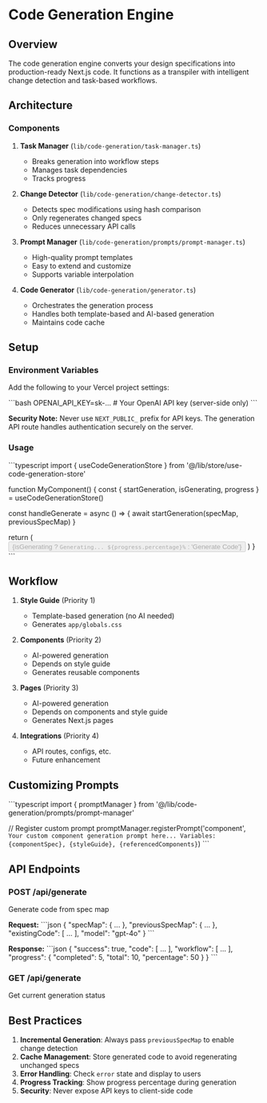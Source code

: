 # Code Generation Engine

## Overview

The code generation engine converts your design specifications into production-ready Next.js code. It functions as a transpiler with intelligent change detection and task-based workflows.

## Architecture

### Components

1. **Task Manager** (`lib/code-generation/task-manager.ts`)
   - Breaks generation into workflow steps
   - Manages task dependencies
   - Tracks progress

2. **Change Detector** (`lib/code-generation/change-detector.ts`)
   - Detects spec modifications using hash comparison
   - Only regenerates changed specs
   - Reduces unnecessary API calls

3. **Prompt Manager** (`lib/code-generation/prompts/prompt-manager.ts`)
   - High-quality prompt templates
   - Easy to extend and customize
   - Supports variable interpolation

4. **Code Generator** (`lib/code-generation/generator.ts`)
   - Orchestrates the generation process
   - Handles both template-based and AI-based generation
   - Maintains code cache

## Setup

### Environment Variables

Add the following to your Vercel project settings:

\`\`\`bash
OPENAI_API_KEY=sk-...  # Your OpenAI API key (server-side only)
\`\`\`

**Security Note:** Never use `NEXT_PUBLIC_` prefix for API keys. The generation API route handles authentication securely on the server.

### Usage

\`\`\`typescript
import { useCodeGenerationStore } from '@/lib/store/use-code-generation-store'

function MyComponent() {
  const { startGeneration, isGenerating, progress } = useCodeGenerationStore()
  
  const handleGenerate = async () => {
    await startGeneration(specMap, previousSpecMap)
  }
  
  return (
    <button onClick={handleGenerate} disabled={isGenerating}>
      {isGenerating ? `Generating... ${progress.percentage}%` : 'Generate Code'}
    </button>
  )
}
\`\`\`

## Workflow

1. **Style Guide** (Priority 1)
   - Template-based generation (no AI needed)
   - Generates `app/globals.css`

2. **Components** (Priority 2)
   - AI-powered generation
   - Depends on style guide
   - Generates reusable components

3. **Pages** (Priority 3)
   - AI-powered generation
   - Depends on components and style guide
   - Generates Next.js pages

4. **Integrations** (Priority 4)
   - API routes, configs, etc.
   - Future enhancement

## Customizing Prompts

\`\`\`typescript
import { promptManager } from '@/lib/code-generation/prompts/prompt-manager'

// Register custom prompt
promptManager.registerPrompt('component', `
Your custom component generation prompt here...
Variables: {componentSpec}, {styleGuide}, {referencedComponents}
`)
\`\`\`

## API Endpoints

### POST /api/generate
Generate code from spec map

**Request:**
\`\`\`json
{
  "specMap": { ... },
  "previousSpecMap": { ... },
  "existingCode": [ ... ],
  "model": "gpt-4o"
}
\`\`\`

**Response:**
\`\`\`json
{
  "success": true,
  "code": [ ... ],
  "workflow": [ ... ],
  "progress": { "completed": 5, "total": 10, "percentage": 50 }
}
\`\`\`

### GET /api/generate
Get current generation status

## Best Practices

1. **Incremental Generation**: Always pass `previousSpecMap` to enable change detection
2. **Cache Management**: Store generated code to avoid regenerating unchanged specs
3. **Error Handling**: Check `error` state and display to users
4. **Progress Tracking**: Show progress percentage during generation
5. **Security**: Never expose API keys to client-side code
